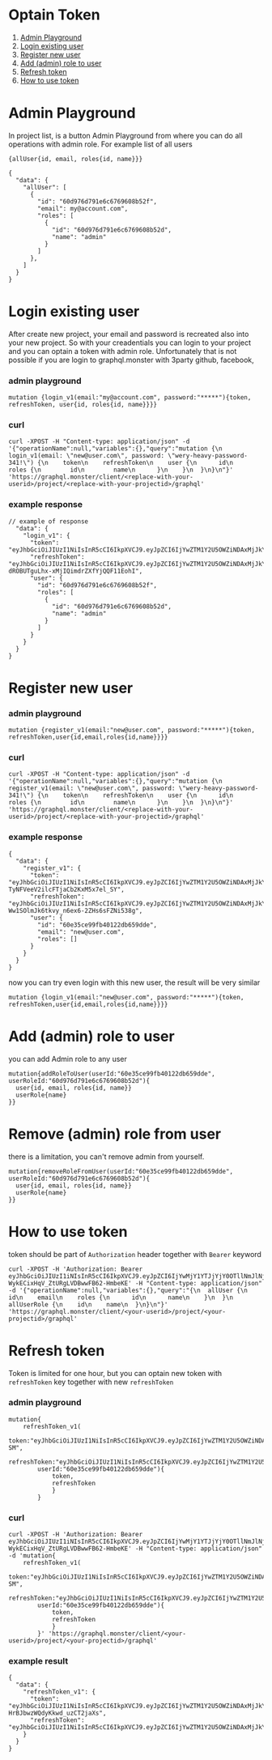# Optain Token

1. [Admin Playground](#entity)
1. [Login existing user](#entity)
1. [Register new user](#model)
1. [Add (admin) role to user](#fields)
1. [Refresh token](#fields)
1. [How to use token](#fields)

# Admin Playground

In project list, is a button Admin Playground from where you can do all operations with admin role. For example list of all users

```
{allUser{id, email, roles{id, name}}}
```

```
{
  "data": {
    "allUser": [
      {
        "id": "60d976d791e6c6769608b52f",
        "email": my@account.com",
        "roles": [
          {
            "id": "60d976d791e6c6769608b52d",
            "name": "admin"
          }
        ]
      },
    ]
  }
}
```

# Login existing user

After create new project, your email and password is recreated also into your new project.
So with your creadentials you can login to your project and you can optain a token with admin role.
Unfortunately that is not possible if you are login to graphql.monster with 3party github, facebook,

### admin playground

```
mutation {login_v1(email:"my@account.com", password:"*****"){token, refreshToken, user{id, roles{id, name}}}}
```

### curl

```
curl -XPOST -H "Content-type: application/json" -d '{"operationName":null,"variables":{},"query":"mutation {\n  login_v1(email: \"new@user.com\", password: \"wery-heavy-password-341!\") {\n    token\n    refreshToken\n    user {\n      id\n      roles {\n        id\n        name\n      }\n    }\n  }\n}\n"}' 'https://graphql.monster/client/<replace-with-your-userid>/project/<replace-with-your-projectid>/graphql'
```

### example response

```
// example of response
  "data": {
    "login_v1": {
      "token": "eyJhbGciOiJIUzI1NiIsInR5cCI6IkpXVCJ9.eyJpZCI6IjYwZTM1Y2U5OWZiNDAxMjJkYjY1OWRkZSIsInJvbGVzIjpbIjYwZDk3NmQ3OTFlNmM2NzY5NjA4YjUyZCJdLCJpYXQiOjE2MjU1MTM0NjEsImV4cCI6MTYyNTUxNzA2MX0.K0p4WY2lcqf8lrUPJda_JAQLmU1IFxZpbjY8OpqAHcA",
      "refreshToken": "eyJhbGciOiJIUzI1NiIsInR5cCI6IkpXVCJ9.eyJpZCI6IjYwZTM1Y2U5OWZiNDAxMjJkYjY1OWRkZSIsImlhdCI6MTYyNTUxMzQ2MSwiZXhwIjoxNjU3MDQ5NDYxfQ.X6dN0S_-dROBUTguLhx-xMjIQimdrZXfYjQQF11EohI",
      "user": {
        "id": "60d976d791e6c6769608b52f",
        "roles": [
          {
            "id": "60d976d791e6c6769608b52d",
            "name": "admin"
          }
        ]
      }
    }
  }
}
```

# Register new user

### admin playground

```
mutation {register_v1(email:"new@user.com", password:"*****"){token, refreshToken,user{id,email,roles{id,name}}}}
```

### curl

```
curl -XPOST -H "Content-type: application/json" -d '{"operationName":null,"variables":{},"query":"mutation {\n  register_v1(email: \"new@user.com\", password: \"wery-heavy-password-341!\") {\n    token\n    refreshToken\n    user {\n      id\n      roles {\n        id\n        name\n      }\n    }\n  }\n}\n"}' 'https://graphql.monster/client/<replace-with-your-userid>/project/<replace-with-your-projectid>/graphql'
```

### example response

```
{
  "data": {
    "register_v1": {
      "token": "eyJhbGciOiJIUzI1NiIsInR5cCI6IkpXVCJ9.eyJpZCI6IjYwZTM1Y2U5OWZiNDAxMjJkYjY1OWRkZSIsInJvbGVzIjpbXSwiaWF0IjoxNjI1NTEzMTkzLCJleHAiOjE2MjU1MTY3OTN9.2mLjKOyvUiFc-TyNFVeeV2ilcFTjaCb2KxM5x7el_SY",
      "refreshToken": "eyJhbGciOiJIUzI1NiIsInR5cCI6IkpXVCJ9.eyJpZCI6IjYwZTM1Y2U5OWZiNDAxMjJkYjY1OWRkZSIsImlhdCI6MTYyNTUxMzE5MywiZXhwIjoxNjU3MDQ5MTkzfQ.IQnYUq7-Ww1SOlmJk6tkvy_n6ex6-2ZHs6sFZNi538g",
      "user": {
        "id": "60e35ce99fb40122db659dde",
        "email": "new@user.com",
        "roles": []
      }
    }
  }
}
```

now you can try even login with this new user, the result will be very similar

```
mutation {login_v1(email:"new@user.com", password:"*****"){token, refreshToken,user{id,email,roles{id,name}}}}
```

# Add (admin) role to user

you can add Admin role to any user

```
mutation{addRoleToUser(userId:"60e35ce99fb40122db659dde", userRoleId:"60d976d791e6c6769608b52d"){
  user{id, email, roles{id, name}}
  userRole{name}
}}
```

# Remove (admin) role from user

there is a limitation, you can't remove admin from yourself.

```
mutation{removeRoleFromUser(userId:"60e35ce99fb40122db659dde", userRoleId:"60d976d791e6c6769608b52d"){
  user{id, email, roles{id, name}}
  userRole{name}
}}
```

# How to use token

token should be part of `Authorization` header together with `Bearer` keyword

```
curl -XPOST -H 'Authorization: Bearer eyJhbGciOiJIUzI1iNIsInR5cCI6IkpXVCJ9.eyJpZCI6IjYwMjY1YTJjYjY0OTllNmJlNjliMTNiNiIsInJvbGVzIjpbXSwiaWF0IjoxNjI1NTEyNDQyLCJleHAiOjE2MjU1MTYwNDJ9.UlLKJKyZw-WykECixHqV_ZtURgLVDBwwFB62-HmbeKE' -H "Content-type: application/json" -d '{"operationName":null,"variables":{},"query":"{\n  allUser {\n    id\n    email\n    roles {\n      id\n      name\n    }\n  }\n  allUserRole {\n    id\n    name\n  }\n}\n"}' 'https://graphql.monster/client/<your-userid>/project/<your-projectid>/graphql'
```

# Refresh token

Token is limited for one hour, but you can optain new token with `refreshToken` key together with new `refreshToken`

### admin playground

```
mutation{
    refreshToken_v1(
        token:"eyJhbGciOiJIUzI1NiIsInR5cCI6IkpXVCJ9.eyJpZCI6IjYwZTM1Y2U5OWZiNDAxMjJkYjY1OWRkZSIsInJvbGVzIjpbIjYwZDk3NmQ3OTFlNmM2NzY5NjA4YjUyZCJdLCJpYXQiOjE2MjU1MTUwNzMsImV4cCI6MTYyNTUxODY3M30.uUkDwFknQd0GzLDW0V12ZBGhAXozmNZlGm06EQGm-SM",
        refreshToken:"eyJhbGciOiJIUzI1NiIsInR5cCI6IkpXVCJ9.eyJpZCI6IjYwZTM1Y2U5OWZiNDAxMjJkYjY1OWRkZSIsImlhdCI6MTYyNTUxNTA3MywiZXhwIjoxNjU3MDUxMDczfQ._6_5gdQ4sxDXhsabQuHSbqISMHbaI629bSYpX5w_1mY",
        userId:"60e35ce99fb40122db659dde"){
            token,
            refreshToken
            }
        }
```

### curl

```
curl -XPOST -H 'Authorization: Bearer eyJhbGciOiJIUzI1iNIsInR5cCI6IkpXVCJ9.eyJpZCI6IjYwMjY1YTJjYjY0OTllNmJlNjliMTNiNiIsInJvbGVzIjpbXSwiaWF0IjoxNjI1NTEyNDQyLCJleHAiOjE2MjU1MTYwNDJ9.UlLKJKyZw-WykECixHqV_ZtURgLVDBwwFB62-HmbeKE' -H "Content-type: application/json" -d 'mutation{
    refreshToken_v1(
        token:"eyJhbGciOiJIUzI1NiIsInR5cCI6IkpXVCJ9.eyJpZCI6IjYwZTM1Y2U5OWZiNDAxMjJkYjY1OWRkZSIsInJvbGVzIjpbIjYwZDk3NmQ3OTFlNmM2NzY5NjA4YjUyZCJdLCJpYXQiOjE2MjU1MTUwNzMsImV4cCI6MTYyNTUxODY3M30.uUkDwFknQd0GzLDW0V12ZBGhAXozmNZlGm06EQGm-SM",
        refreshToken:"eyJhbGciOiJIUzI1NiIsInR5cCI6IkpXVCJ9.eyJpZCI6IjYwZTM1Y2U5OWZiNDAxMjJkYjY1OWRkZSIsImlhdCI6MTYyNTUxNTA3MywiZXhwIjoxNjU3MDUxMDczfQ._6_5gdQ4sxDXhsabQuHSbqISMHbaI629bSYpX5w_1mY",
        userId:"60e35ce99fb40122db659dde"){
            token,
            refreshToken
            }
        }' 'https://graphql.monster/client/<your-userid>/project/<your-projectid>/graphql'
```

### example result

```
{
  "data": {
    "refreshToken_v1": {
      "token": "eyJhbGciOiJIUzI1NiIsInR5cCI6IkpXVCJ9.eyJpZCI6IjYwZTM1Y2U5OWZiNDAxMjJkYjY1OWRkZSIsInJvbGVzIjpbXSwiaWF0IjoxNjI1NTE1OTkzLCJleHAiOjE2MjU1MTk1OTN9.E3K1tiUPgtt5irHCV-HrBJbwzWQdyKkwd_uzCT2jaXs",
      "refreshToken": "eyJhbGciOiJIUzI1NiIsInR5cCI6IkpXVCJ9.eyJpZCI6IjYwZTM1Y2U5OWZiNDAxMjJkYjY1OWRkZSIsImlhdCI6MTYyNTUxNTk5MywiZXhwIjoxNjU3MDUxOTkzfQ.w1wMzkoVfgyY_gPWL0LfTk1mFbX0wguK2etT8_D3GfI"
    }
  }
}
```
